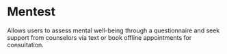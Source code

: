 # Mentest
Allows users to assess mental well-being through a questionnaire and seek support from counselors via text or book offline appointments for consultation.